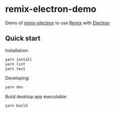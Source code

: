 # remix-electron-demo

Demo of [remix-electron](https://github.com/itsMapleLeaf/remix-electron) to use [Remix](https://remix.run) with [Electron](https://www.electronjs.org)
## Quick start

Installation: 

```bash
yarn install
yarn lint
yarn test
```

Developing:

```bash
yarn dev
```

Build desktop app executable:

```bash
yarn build
```
